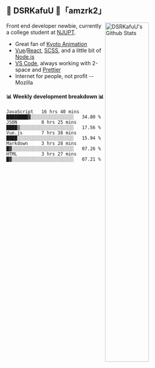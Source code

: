 ## 🍥 DSRKafuU 🍥「amzrk2」

<img align="right" alt="DSRKafuU's Github Stats" width="48%" src="https://github-readme-stats.vercel.app/api?username=amzrk2&count_private=true&show_icons=true&title_color=7793cc&icon_color=7793cc&text_color=595858&bg_color=ffffff" />

Front end developer newbie, currently a college student at [NJUPT](https://www.njupt.edu.cn).

- Great fan of [Kyoto Animation](https://www.kyotoanimation.co.jp/)
- [Vue](https://vuejs.org)/[React](https://reactjs.org), [SCSS](https://sass-lang.com), and a little bit of [Node.js](https://nodejs.org)
- [VS Code](https://code.visualstudio.com), always working with 2-space and [Prettier](https://prettier.io)
- Internet for people, not profit -- Mozilla

#### :bar_chart: Weekly development breakdown :bar_chart:

<!--START_SECTION:waka-->
```text
JavaScript   16 hrs 40 mins  ████████▓░░░░░░░░░░░░░░░░   34.80 % 
JSON         8 hrs 25 mins   ████▒░░░░░░░░░░░░░░░░░░░░   17.56 % 
Vue.js       7 hrs 38 mins   ████░░░░░░░░░░░░░░░░░░░░░   15.94 % 
Markdown     3 hrs 28 mins   █▓░░░░░░░░░░░░░░░░░░░░░░░   07.26 % 
HTML         3 hrs 27 mins   █▓░░░░░░░░░░░░░░░░░░░░░░░   07.21 % 
```
<!--END_SECTION:waka-->
